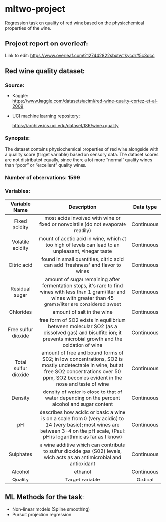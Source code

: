 # mltwo-project
Regression task on quality of red wine based on the physiochemical properties of the wine.

## Project report on overleaf:
Link to edit: https://www.overleaf.com/2127442822sbxtwttkycdr#5c3dcc 

## Red wine quality dataset:
### Source:

- Kaggle:  
    https://www.kaggle.com/datasets/uciml/red-wine-quality-cortez-et-al-2009 

- UCI machine learning repository: 

    https://archive.ics.uci.edu/dataset/186/wine+quality 

### Synopsis: 
The dataset contains physiochemical properties of red wine alongside with a quality score 
(target variable) based on sensory data. The dataset scores are not distributed equally, since 
there a lot more “normal” quality wines than “poor” or “excellent” quality wines. 

### Number of observations: 1599

### Variables:

| Variable Name         | Description       | Data type  |
| :---:                 | :---:             | :---:      |
| Fixed acidity         |most acids involved with wine or fixed or nonvolatile (do not evaporate readily) | Continuous |
| Volatile acidity      |mount of acetic acid in wine, which at too high of levels can lead to an unpleasant, vinegar taste | Continuous |
| Citric acid           |found in small quantities, citric acid can add 'freshness' and flavor to wines| Continuous |
| Residual sugar        |amount of sugar remaining after fermentation stops, it's rare to find wines with less than 1 gram/liter and wines with greater than 45 grams/liter are considered sweet | Continuous |
| Chlorides             |amount of salt in the wine| Continuous |
| Free sulfur dioxide   |free form of SO2 exists in equilibrium between molecular SO2 (as a dissolved gas) and bisulfite ion; it prevents microbial growth and the oxidation of wine| Continuous |
| Total sulfur dioxide  |amount of free and bound forms of S02; in low concentrations, SO2 is mostly undetectable in wine, but at free SO2 concentrations over 50 ppm, SO2 becomes evident in the nose and taste of wine| Continuous |
| Density               |density of water is close to that of water depending on the percent alcohol and sugar content| Continuous |
| pH                    |describes how acidic or basic a wine is on a scale from 0 (very acidic) to 14 (very basic); most wines are between 3-4 on the pH scale, (Paul: pH is logarithmic as far as I know)| Continuous |
| Sulphates             |a wine additive which can contribute to sulfur dioxide gas (S02) levels, wich acts as an antimicrobial and antioxidant| Continuous |
| Alcohol               |ethanol| Continuous |
| Quality               | Target variable   | Ordinal    |

## ML Methods for the task:
- Non-linear models (Spline smoothing) 
- Pursuit projection regression 
